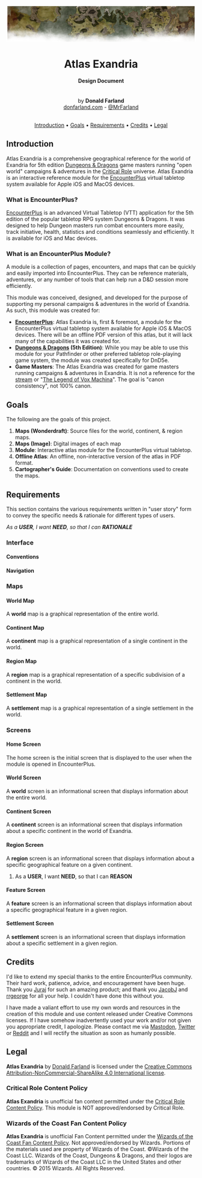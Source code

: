 <div align="center">
    <img src="./assets/readme-header.png"/>
    <h1>Atlas Exandria</h1>
    <h4>Design Document</h4>
    <br/>
    by <strong>Donald Farland</strong>
    <br/>
    <a href="https://donfarland.com">donfarland.com</a> - <a href="https://raphus.social/@MrFarland">@MrFarland</a>
    <br/>
    <br/>
</div>
<p align="center">
    <a href="#introduction">Introduction</a> •
    <a href="#goals">Goals</a> •
    <a href="#requirements">Requirements</a> •
    <a href="#credits">Credits</a> •
    <a href="#legal">Legal</a>
</p>

## Introduction
Atlas Exandria is a comprehensive geographical reference for the world of Exandria for 5th edition [Dungeons & Dragons](https://dnd.wizards.com) game masters running "open world" campaigns & adventures in the [Critical Role](https://critrole.com) universe. Atlas Exandria is an interactive reference module for the [EncounterPlus](https://encounter.plus) virtual tabletop system available for Apple iOS and MacOS devices. 

### What is EncounterPlus?
[EncounterPlus](https://encounter.plus) is an advanced Virtual Tabletop (VTT) application for the 5th edition of the popular tabletop RPG system Dungeons & Dragons. It was designed to help Dungeon masters run combat encounters more easily, track initiative, health, statistics and conditions seamlessly and efficiently. It is available for iOS and Mac devices.

### What is an EncounterPlus Module?
A module is a collection of pages, encounters, and maps that can be quickly and easily imported into EncounterPlus. They can be reference materials, adventures, or any number of tools that can help run a D&D session more efficiently. 


This module was conceived, designed, and developed for the purpose of supporting my personal campaigns & adventures in the world of Exandria. As such, this module was created for:

- **[EncounterPlus](https://encounter.plus)**: Atlas Exandria is, first & foremost, a module for the EncounterPlus virtual tabletop system available for Apple iOS & MacOS devices. There will be an offline PDF version of this atlas, but it will lack many of the capabilities it was created for.
- **[Dungeons & Dragons](https://dnd.wizards.com) (5th Edition)**: While you may be able to use this module for your Pathfinder or other preferred tabletop role-playing game system, the module was created specifically for DnD5e.
- **Game Masters**: The Atlas Exandria was created for game masters running campaigns & adventures in Exandria. It is not a reference for the [stream](https://critrole.com) or "[The Legend of Vox Machina](https://www.imdb.com/title/tt11247158/)". The goal is "canon consistency", not 100% canon.

## Goals
The following are the goals of this project.

1. **Maps (Wonderdraft)**: Source files for the world, continent, & region maps.
1. **Maps (Image)**: Digital images of each map 
1. **Module**: Interactive atlas module for the EncounterPlus virtual tabletop.
1. **Offline Atlas**: An offline, non-interactive version of the atlas in PDF format.
1. **Cartographer's Guide**: Documentation on conventions used to create the maps.

## Requirements
This section contains the various requirements written in "user story" form to convey the specific needs & rationale for different types of users.

*As a **USER**, I want **NEED**, so that I can **RATIONALE***

### Interface
#### Conventions
#### Navigation


### Maps
#### World Map
A **world** map is a graphical representation of the entire world.

#### Continent Map
A **continent** map is a graphical representation of a single continent in the world.

#### Region Map
A **region** map is a graphical representation of a specific subdivision of a continent in the world.

#### Settlement Map
A **settlement** map is a graphical representation of a single settlement in the world.

### Screens

#### Home Screen
The home screen is the initial screen that is displayed to the user when the module is opened in EncounterPlus.

#### World Screen
A **world** screen is an informational screen that displays information about the entire world.

#### Continent Screen
A **continent** screen is an informational screen that displays information about a specific continent in the world of Exandria.

#### Region Screen
A **region** screen is an informational screen that displays information about a specific geographical feature on a given continent.

1. As a **USER**, I want **NEED**, so that I can **REASON**

#### Feature Screen
A **feature** screen is an informational screen that displays information about a specific geographical feature in a given region.

#### Settlement Screen
A **settlement** screen is an informational screen that displays information about a specific settlement in a given region.

## Credits
I'd like to extend my special thanks to the entire EncounterPlus community. Their hard work, patience, advice, and encouragement have been huge. Thank you [Juraj](https://twitter.com/encounterplus) for such an amazing product; and thank you [JacobJ](https://raphus.social/@jacob) and [rrgeorge](https://raphus.social/@rrgeorge) for all your help. I couldn't have done this without you.

I have made a valiant effort to use my own words and resources in the creation of this module and use content released under Creative Commons licenses. If I have somehow inadvertently used your work and/or not given you appropriate credit, I apologize. Please contact me via [Mastodon](https://raphus.social/@MrFarland), [Twitter](https://twitter.com/MrFarland) or [Reddit](https://www.reddit.com/user/MrFarland) and I will rectify the situation as soon as humanly possible.

## Legal
**Atlas Exandria** by [Donald Farland](https://donfarland.com) is licensed under the [Creative Commons Attribution-NonCommercial-ShareAlike 4.0 International license](https://creativecommons.org/licenses/by-nc-sa/4.0/).

### Critical Role Content Policy
**Atlas Exandria** is unofficial fan content permitted under the [Critical Role Content Policy](https://critrole.com/critical-role-content-policy/). This module is NOT approved/endorsed by Critical Role.

### Wizards of the Coast Fan Content Policy
**Atlas Exandria** is unofficial Fan Content permitted under the [Wizards of the Coast Fan Content Policy](https://company.wizards.com/fancontentpolicy). Not approved/endorsed by Wizards. Portions of the materials used are property of Wizards of the Coast. ©Wizards of the Coast LLC. Wizards of the Coast, Dungeons & Dragons, and their logos are trademarks of Wizards of the Coast LLC in the United States and other countries. © 2015 Wizards. All Rights Reserved.